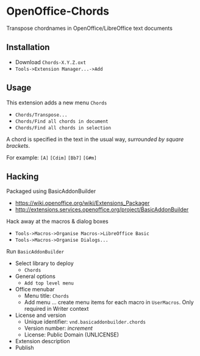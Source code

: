 OpenOffice-Chords
=================

Transpose chordnames in OpenOffice/LibreOffice text documents


Installation
------------

   * Download `Chords-X.Y.Z.oxt`
   * `Tools->Extension Manager...->Add`


Usage
-----

This extension adds a new menu `Chords`

   * `Chords/Transpose...`
   * `Chords/Find all chords in document`
   * `Chords/Find all chords in selection`

A chord is specified in the text in the usual way, *surrounded by square brackets*.

For example: `[A]` `[Cdim]` `[Bb7]` `[G#m]`


Hacking
-------

Packaged using BasicAddonBuilder

   * https://wiki.openoffice.org/wiki/Extensions_Packager
   * http://extensions.services.openoffice.org/project/BasicAddonBuilder

Hack away at the macros & dialog boxes

   * `Tools->Macros->Organise Macros->LibreOffice Basic`
   * `Tools->Macros->Organise Dialogs...`

Run `BasicAddonBuilder`

   * Select library to deploy
      - `Chords`
   * General options
      - `Add top level menu`
   * Office menubar
      - Menu title: `Chords`
      - Add menu ... create menu items for each macro in `UserMacros`.  Only required in Writer context
   *  License and version
      - Unique identifier:  `vnd.basicaddonbuilder.chords`
      - Version number: *increment*
      - License: Public Domain (UNLICENSE)
   * Extension description
   * Publish
